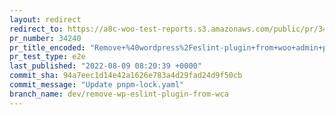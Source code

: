 ```yaml
---
layout: redirect
redirect_to: https://a8c-woo-test-reports.s3.amazonaws.com/public/pr/34240/e2e/index.html
pr_number: 34240
pr_title_encoded: "Remove+%40wordpress%2Feslint-plugin+from+woo+admin+package.json"
pr_test_type: e2e
last_published: "2022-08-09 08:20:39 +0000"
commit_sha: 94a7eec1d14e42a1626e783a4d29fad24d9f50cb
commit_message: "Update pnpm-lock.yaml"
branch_name: dev/remove-wp-eslint-plugin-from-wca
---
```

